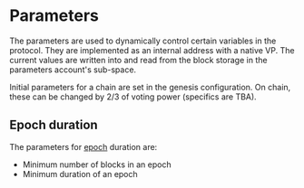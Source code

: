 # Parameters

The parameters are used to dynamically control certain variables in the protocol. They are implemented as an internal address with a native VP. The current values are written into and read from the block storage in the parameters account's sub-space.

Initial parameters for a chain are set in the genesis configuration. On chain, these can be changed by 2/3 of voting power (specifics are TBA).

## Epoch duration

The parameters for [epoch](./epochs.md) duration are:

- Minimum number of blocks in an epoch
- Minimum duration of an epoch
